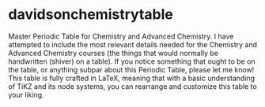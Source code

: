 # davidsonchemistrytable
Master Periodic Table for Chemistry and Advanced Chemistry. I have attempted to include the most relevant details needed for the Chemistry and Advanced Chemistry courses (the things that would normally be handwritten (shiver) on a table).
If you notice something that ought to be on the table, or anything subpar about this Periodic Table, please let me know!
This table is fully crafted in LaTeX, meaning that with a basic understanding of TiKZ and its node systems, you can rearrange and customize this table to your liking.
